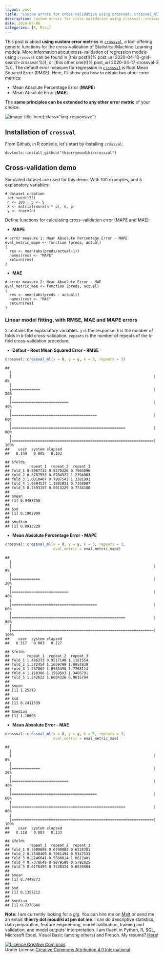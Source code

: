 ```yaml
---
layout: post
title: "Custom errors for cross-validation using crossval::crossval_ml"
description: Custom errors for cross-validation using crossval::crossval_ml
date: 2020-05-08
categories: [R, Misc]
---
```


This post is about __using custom error metrics__ in [`crossval`](https://github.com/thierrymoudiki/crossval), a tool offering generic functions for the cross-validation of Statistical/Machine Learning models. More information about cross-validation of regression models using `crossval` can be found in [this post]({% post_url 2020-04-10-grid-search-crossval %}), or [this other one]({% post_url 2020-04-17-crossval-3 %}). The default error measure for regression in [`crossval`](https://github.com/thierrymoudiki/crossval) is Root Mean Squared Error (RMSE). Here, I'll show you how to obtain two other error metrics:

- Mean Absolute Percentage Error (__MAPE__)
- Mean Absolute Error (__MAE__)  

The __same principles can be extended to any other error metric__ of your choice. 

![image-title-here]({{base}}/images/2020-04-17/2020-04-17-image1.png){:class="img-responsive"}

## Installation of `crossval`

From Github, in R console, let's start by installing `crossval`:

```{r}
devtools::install_github("thierrymoudiki/crossval")
```

## Cross-validation demo

Simulated dataset are used for this demo. With 100 examples, and 5 explanatory variables: 

```{r}
# dataset creation
 set.seed(123)
 n <- 100 ; p <- 5
 X <- matrix(rnorm(n * p), n, p)
 y <- rnorm(n)
```

Define functions for calculating cross-validation error (MAPE and MAE):

- __MAPE__

```{r}
# error measure 1: Mean Absolute Percentage Error - MAPE
eval_metric_mape <- function (preds, actual)
{
  res <- mean(abs(preds/actual-1))
  names(res) <- "MAPE"
  return(res)
}
```

- __MAE__

```{r}
# error measure 2: Mean Absolute Error - MAE
eval_metric_mae <- function (preds, actual)
{
  res <- mean(abs(preds - actual))
  names(res) <- "MAE"
  return(res)
}
```


### Linear model fitting, with RMSE, MAE and MAPE errors

`X` contains the explanatory variables.
`y` is the response.
`k` is the number of folds in k-fold cross-validation.
`repeats` is the number of repeats of the k-fold cross-validation procedure.

- __Defaut - Root Mean Squared Error - RMSE__

```r
crossval::crossval_ml(x = X, y = y, k = 5, repeats = 3)
```

```
## 
  |                                                                       
  |                                                                 |   0%
  |                                                                       
  |=============                                                    |  20%
  |                                                                       
  |==========================                                       |  40%
  |                                                                       
  |=======================================                          |  60%
  |                                                                       
  |====================================================             |  80%
  |                                                                       
  |=================================================================| 100%
##    user  system elapsed 
##   0.149   0.005   0.163
```
```
## $folds
##         repeat_1  repeat_2  repeat_3
## fold_1 0.8987732 0.9270326 0.7903096
## fold_2 0.8787553 0.8704522 1.2394063
## fold_3 1.0810407 0.7907543 1.3381991
## fold_4 1.0594537 1.1981031 0.7368007
## fold_5 0.7593157 0.8913229 0.7734180
## 
## $mean
## [1] 0.9488758
## 
## $sd
## [1] 0.1902999
## 
## $median
## [1] 0.8913229
```

- __Mean Absolute Percentage Error - MAPE__

```r
crossval::crossval_ml(x = X, y = y, k = 5, repeats = 3, 
                      eval_metric = eval_metric_mape)
```

```
## 
  |                                                                       
  |                                                                 |   0%
  |                                                                       
  |=============                                                    |  20%
  |                                                                       
  |==========================                                       |  40%
  |                                                                       
  |=======================================                          |  60%
  |                                                                       
  |====================================================             |  80%
  |                                                                       
  |=================================================================| 100%
##    user  system elapsed 
##   0.117   0.003   0.127
```
```
## $folds
##        repeat_1  repeat_2  repeat_3
## fold_1 1.486233 0.9517148 1.1181554
## fold_2 1.382454 1.1669799 1.0954839
## fold_3 1.267862 1.0583498 1.7768124
## fold_4 1.110386 1.1569593 1.3466701
## fold_5 1.242622 1.6604326 0.9615794
## 
## $mean
## [1] 1.25218
## 
## $sd
## [1] 0.2411539
## 
## $median
## [1] 1.16698
```

- __Mean Absolute Error - MAE__

```r
crossval::crossval_ml(x = X, y = y, k = 5, repeats = 3, 
                      eval_metric = eval_metric_mae)
```

```
## 
  |                                                                       
  |                                                                 |   0%
  |                                                                       
  |=============                                                    |  20%
  |                                                                       
  |==========================                                       |  40%
  |                                                                       
  |=======================================                          |  60%
  |                                                                       
  |====================================================             |  80%
  |                                                                       
  |=================================================================| 100%
##    user  system elapsed 
##   0.118   0.003   0.133
```
```
## $folds
##         repeat_1  repeat_2  repeat_3
## fold_1 0.7609698 0.6799802 0.6528781
## fold_2 0.7548409 0.7061494 0.9147533
## fold_3 0.8246641 0.5686014 1.0612401
## fold_4 0.7378648 0.9079500 0.5792025
## fold_5 0.6176459 0.7448324 0.6630864
## 
## $mean
## [1] 0.7449773
## 
## $sd
## [1] 0.1357212
## 
## $median
## [1] 0.7378648
```

__Note:__ I am currently looking for a _gig_. You can hire me on [Malt](https://www.malt.fr/profile/thierrymoudiki) or send me an email: __thierry dot moudiki at pm dot me__. I can do descriptive statistics, data preparation, feature engineering, model calibration, training and validation, and model outputs' interpretation. I am fluent in Python, R, SQL, Microsoft Excel, Visual Basic (among others) and French. My résumé? [Here]({{base}}/cv/thierry-moudiki.pdf)!

<a rel="license" href="http://creativecommons.org/licenses/by/4.0/"><img alt="Licence Creative Commons" style="border-width:0" src="https://i.creativecommons.org/l/by/4.0/88x31.png" /></a><br />Under License <a rel="license" href="http://creativecommons.org/licenses/by/4.0/">Creative Commons Attribution 4.0 International</a>.
